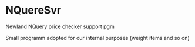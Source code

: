 # NQuereSvr
Newland NQuery price checker support pgm

Small programm adopted for our internal purposes (weight items and so on)
